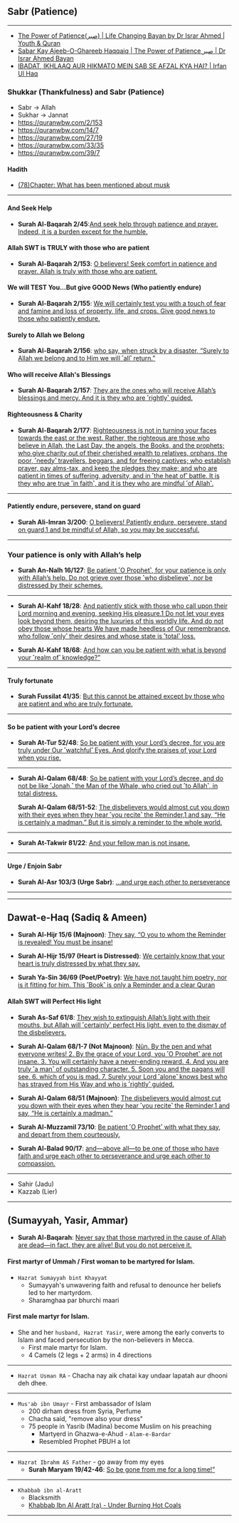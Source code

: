 ## Sabr (Patience)

***

* [The Power of Patience(صبر) | Life Changing Bayan by Dr Israr Ahmed | Youth & Quran](https://www.youtube.com/watch?v=WmVzIrJz10Y)
* [Sabar Kay Ajeeb-O-Ghareeb Haqqaiq | The Power of Patience صبر | Dr Israr Ahmed Bayan](https://www.youtube.com/watch?v=imR4I8xJdbM)
* [IBADAT, IKHLAAQ AUR HIKMATO MEIN SAB SE AFZAL KYA HAI? | Irfan Ul Haq](https://www.youtube.com/watch?v=CUH5yaawgLc)

### Shukkar (Thankfulness) and Sabr (Patience)
* Sabr -> Allah
* Sukhar -> Jannat
* https://quranwbw.com/2/153
* https://quranwbw.com/14/7
* https://quranwbw.com/27/19
* https://quranwbw.com/33/35
* https://quranwbw.com/39/7
#### Hadith 
* [(78)Chapter: What has been mentioned about musk](https://sunnah.com/bukhari:5927)

*** 

#### And Seek Help
* __Surah Al-Baqarah 2/45__:[And seek help through patience and prayer. Indeed, it is a burden except for the humble.](https://quran.com/2/45)

####  Allah SWT is TRULY with those who are patient
* __Surah Al-Baqarah 2/153__: [O believers! Seek comfort in patience and prayer. Allah is truly with those who are patient.](https://quran.com/2/153)

#### We will TEST You...But give GOOD News (Who patiently endure)
* __Surah Al-Baqarah 2/155__: [We will certainly test you with a touch of fear and famine and loss of property, life, and crops. Give good news to those who patiently endure. ](https://quran.com/2/155)

#### Surely to Allah we Belong
* __Surah Al-Baqarah 2/156__: [who say, when struck by a disaster, “Surely to Allah we belong and to Him we will ˹all˺ return.”](https://quran.com/2/156)

#### Who will receive Allah's Blessings
* __Surah Al-Baqarah 2/157__: [They are the ones who will receive Allah’s blessings and mercy. And it is they who are ˹rightly˺ guided.](https://quran.com/2/157)

#### Righteousness & Charity
* __Surah Al-Baqarah 2/177__: [Righteousness is not in turning your faces towards the east or the west. Rather, the righteous are those who believe in Allah, the Last Day, the angels, the Books, and the prophets; who give charity out of their cherished wealth to relatives, orphans, the poor, ˹needy˺ travellers, beggars, and for freeing captives; who establish prayer, pay alms-tax, and keep the pledges they make; and who are patient in times of suffering, adversity, and in ˹the heat of˺ battle. It is they who are true ˹in faith˺, and it is they who are mindful ˹of Allah˺.](https://quran.com/2/177)

***

#### Patiently endure, persevere, stand on guard
* __Surah Ali-Imran 3/200__: [O believers! Patiently endure, persevere, stand on guard,1 and be mindful of Allah, so you may be successful.](https://quran.com/3/200)

***

### Your patience is only with Allah’s help
* __Surah An-Nalh 16/127__: [Be patient ˹O Prophet˺, for your patience is only with Allah’s help. Do not grieve over those ˹who disbelieve˺, nor be distressed by their schemes.](https://quran.com/16/127)

***

* __Surah Al-Kahf 18/28__: [And patiently stick with those who call upon their Lord morning and evening, seeking His pleasure.1 Do not let your eyes look beyond them, desiring the luxuries of this worldly life. And do not obey those whose hearts We have made heedless of Our remembrance, who follow ˹only˺ their desires and whose state is ˹total˺ loss.](https://quran.com/18/28)

* __Surah Al-Kahf 18/68__: [And how can you be patient with what is beyond your ˹realm of˺ knowledge?”](https://quran.com/18/68)

***

#### Truly fortunate
* __Surah Fussilat 41/35__: [But this cannot be attained except by those who are patient and who are truly fortunate.](https://quran.com/41/35)

***

#### So be patient with your Lord’s decree
* __Surah At-Tur 52/48__: [So be patient with your Lord’s decree, for you are truly under Our ˹watchful˺ Eyes. And glorify the praises of your Lord when you rise.](https://quran.com/52/48)

***

* __Surah Al-Qalam 68/48__: [So be patient with your Lord’s decree, and do not be like ˹Jonah,˺ the Man of the Whale, who cried out ˹to Allah˺, in total distress.](https://quran.com/68/48)

  __Surah Al-Qalam 68/51-52__: [The disbelievers would almost cut you down with their eyes when they hear ˹you recite˺ the Reminder,1 and say, “He is certainly a madman.” But it is simply a reminder to the whole world.](https://quran.com/68/51-52)

***

* __Surah At-Takwir 81/22__: [And your fellow man is not insane.](https://quranwbw.com/81/22)

***

#### Urge / Enjoin Sabr
* __Surah Al-Asr 103/3 (Urge Sabr)__: [...and urge each other to perseverance](https://quran.com/103)

*** 
***

## Dawat-e-Haq (Sadiq & Ameen)

* __Surah Al-Hijr 15/6 (Majnoon)__: [They say, “O you to whom the Reminder is revealed! You must be insane!](https://quran.com/15/6)

* __Surah Al-Hijr 15/97 (Heart is Distressed)__: [We certainly know that your heart is truly distressed by what they say.](https://www.quranwbw.com/15/97)
  
* __Surah Ya-Sin 36/69 (Poet/Poetry)__: [We have not taught him poetry, nor is it fitting for him. This ˹Book˺ is only a Reminder and a clear Quran](https://quran.com/36/69)

#### Allah SWT will Perfect His light
* __Surah As-Saf 61/8__: [They wish to extinguish Allah’s light with their mouths, but Allah will ˹certainly˺ perfect His light, even to the dismay of the disbelievers.](https://quran.com/61/8)

* __Surah Al-Qalam 68/1-7 (Not Majnoon)__: [Nũn. By the pen and what everyone writes! 2. By the grace of your Lord, you ˹O Prophet˺ are not insane. 3. You will certainly have a never-ending reward. 4. And you are truly ˹a man˺ of outstanding character. 5. Soon you and the pagans will see. 6. which of you is mad. 7. Surely your Lord ˹alone˺ knows best who has strayed from His Way and who is ˹rightly˺ guided.](https://quran.com/68/1-7)

* __Surah Al-Qalam 68/51 (Majnoon)__: [The disbelievers would almost cut you down with their eyes when they hear ˹you recite˺ the Reminder,1 and say, “He is certainly a madman.”](https://quran.com/68/51)

* __Surah Al-Muzzamil 73/10__: [Be patient ˹O Prophet˺ with what they say, and depart from them courteously.](https://quran.com/73/10)

* __Surah Al-Balad 90/17__: [and—above all—to be one of those who have faith and urge each other to perseverance and urge each other to compassion.](https://quran.com/90/17)

***

* Sahir (Jadu)
* Kazzab (Lier)

***

## (Sumayyah, Yasir, Ammar)
* __Surah Al-Baqarah__: [Never say that those martyred in the cause of Allah are dead—in fact, they are alive! But you do not perceive it.](https://quran.com/2/154)

#### First martyr of Ummah / First woman to be martyred for Islam.
* `Hazrat Sumayyah bint Khayyat`
    * Sumayyah's unwavering faith and refusal to denounce her beliefs led to her martyrdom.
    * Sharamghaa par bhurchi maari 
#### First male martyr for Islam.
* She and her `husband, Hazrat Yasir`, were among the early converts to Islam and faced persecution by the non-believers in Mecca.
    * First male martyr for Islam.
    * 4 Camels (2 legs + 2 arms) in 4 directions
*** 

* `Hazrat Usman RA` - Chacha nay aik chatai kay undaar lapatah aur dhooni deh dhee.

***
* `Mus'ab ibn Umayr` -  First ambassador of Islam
   * 200 dirham dress from Syria, Perfume
   * Chacha said, "remove also your dress"
   * 75 people in Yasrib (Madina) become Muslim on his preaching
      * Martyerd in Ghazwa-e-Ahud - `Alam-e-Bardar`
      * Resembled Prophet PBUH a lot

***

* `Hazrat Ibrahm AS Father` - go away from my eyes
    * __Surah Maryam 19/42-46__: [So be gone from me for a long time!”](https://quran.com/19/42-46)

***

* `Khabbab ibn al-Aratt `
    * Blacksmith 
    * [Khabbab Ibn Al Aratt (ra) - Under Burning Hot Coals](https://yaqeeninstitute.org/watch/series/khabbab-ibn-al-aratt-under-burning-hot-coals)

***
